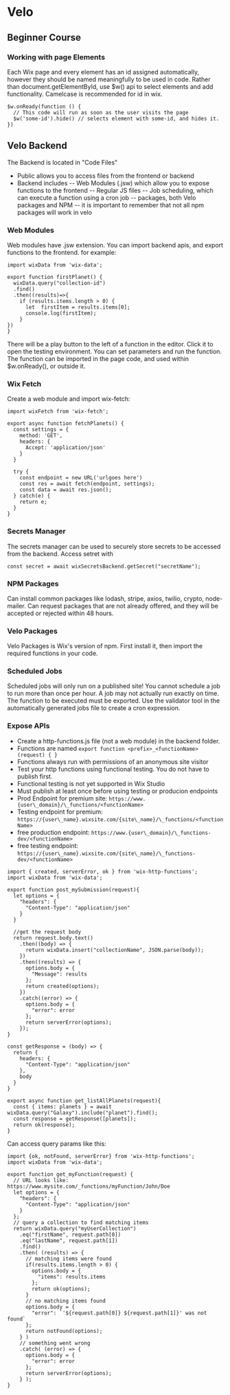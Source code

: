 # Velo

## Beginner Course
### Working with page Elements
Each Wix page and every element has an id assigned automatically, however they should be named meaningfully to be used in code. Rather than document.getElementById, use $w() api to select elements and add functionality. Camelcase is recommended for id in wix.

```
$w.onReady(function () {
  // This code will run as soon as the user visits the page
  $w('some-id').hide() // selects element with some-id, and hides it.
})
```
## Velo Backend
The Backend is located in "Code Files" 
- Public allows you to access files from the frontend or backend
- Backend includes
  -- Web Modules (.jsw) which allow you to expose functions to the frontend
  -- Regular JS files
  -- Job scheduling, which can execute a function using a cron job
  -- packages, both Velo packages and NPM
  -- it is important to remember that not all npm packages will work in velo

### Web Modules
Web modules have .jsw extension. You can import backend apis, and export functions to the frontend. for example:
```
import wixData from 'wix-data';

export function firstPlanet() {
  wixData.query("collection-id")
  .find()
  .then((results)=>{
    if (results.items.length > 0) {
      let  firstItem = results.items[0];
      console.log(firstItem);
    }
})
}
```
There will be a play button to the left of a function in the editor. Click it to open the testing environment. You can set parameters and run the function. The function can be imported in the page code, and used within $w.onReady(), or outside it.

### Wix Fetch
Create a web module and import wix-fetch:
```
import wixFetch from 'wix-fetch';

export async function fetchPlanets() {
  const settings = {
    method: 'GET',
    headers: {
      Accept: 'application/json'
    }
  }

  try {
    const endpoint = new URL('urlgoes here')
    const res = await fetch(endpoint, settings);
    const data = await res.json();
  } catch(e) {
    return e;
  }
}
```

### Secrets Manager
The secrets manager can be used to securely store secrets to be accessed from the backend.
Access setret with 
```
const secret = await wixSecretsBackend.getSecret("secretName");
```

### NPM Packages
Can install common packages like lodash, stripe, axios, twilio, crypto, node-mailer. Can request packages that are not already offered, and they will be accepted or rejected within 48 hours.

### Velo Packages
Velo Packages is Wix's version of npm. First install it, then import the required functions in your code.

### Scheduled Jobs
Scheduled jobs will only run on a published site!  You cannot schedule a job to run more than once per hour. A job may not actually run exactly on time. The function to be executed must be exported. Use the validator tool in the automatically generated jobs file to create a cron expression. 


### Expose APIs
- Create a http-functions.js file (not a web module) in the backend folder.
- Functions are named ```export function <prefix>_<functionName>(request) { }```
- Functions always run with permissions of an anonymous site visitor
- Test your http functions using functional testing. You do not have to publish first.
- Functional testing is not yet supported in Wix Studio
- Must publish at least once before using testing or producion endpoints
- Prod Endpoint for premium site: ```https://www.{user\_domain}/\_functions/<functionName>```
- Testing endpoint for premium: ```https://{user\_name}.wixsite.com/{site\_name}/\_functions/<functionName>```
- free production endpoint: ```https://www.{user\_domain}/\_functions-dev/<functionName>```
- free testing endpoint: ```https://{user\_name}.wixsite.com/{site\_name}/\_functions-dev/<functionName>```




```
import { created, serverError, ok } from 'wix-http-functions';
import wixData from 'wix-data';

export function post_mySubmission(request){
  let options = {
    "headers": {
      "Content-Type": "application/json"
    }
  }

  //get the request body
  return request.body.text()
    .then((body) => {
      return wixData.insert("collectionName", JSON.parse(body));
    })
    .then((results) => {
      options.body = {
        "Message": results
      };
      return created(options);
    })
    .catch((error) => {
      options.body = {
        "error": error
      };
      return serverError(options);
    });
}

const getResponse = (body) => {
  return {
    headers: {
      "Content-Type": "application/json"
    },
    body
  }
}

export async function get_listAllPlanets(request){
  const { items: planets } = await wixData.query("Galaxy").include("planet").find();
  const response = getResponse([planets]);
  return ok(response);
}
```

Can access query params like this: 
```
import {ok, notFound, serverError} from 'wix-http-functions';
import wixData from 'wix-data';

export function get_myFunction(request) {
  // URL looks like: https://www.mysite.com/_functions/myFunction/John/Doe
  let options = {
    "headers": {
      "Content-Type": "application/json"
    }
  };
  // query a collection to find matching items
  return wixData.query("myUserCollection")
    .eq("firstName", request.path[0])
    .eq("lastName", request.path[1])
    .find()
    .then( (results) => {
      // matching items were found
      if(results.items.length > 0) {
        options.body = {
          "items": results.items
        };
        return ok(options);
      }
      // no matching items found
      options.body = {
        "error": `'${request.path[0]} ${request.path[1]}' was not found`
      };
      return notFound(options);
    } )
    // something went wrong
    .catch( (error) => {
      options.body = {
        "error": error
      };
      return serverError(options);
    } );
}

```







